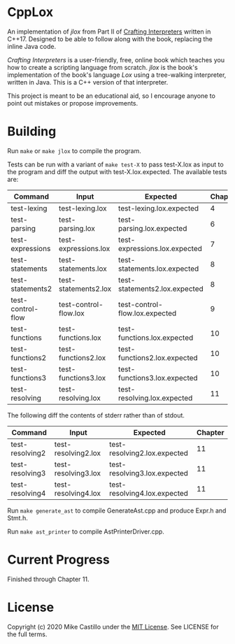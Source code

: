 # CppLox

An implementation of *jlox* from Part II of [Crafting Interpreters](https://www.craftinginterpreters.com/) written in C++17. Designed to be able to follow along with the book, replacing the inline Java code.

*Crafting Interpreters* is a user-friendly, free, online book which teaches you how to create a scripting language from scratch. *jlox* is the book's implementation of the book's language *Lox* using a tree-walking interpreter, written in Java. This is a C++ version of that interpreter.

This project is meant to be an educational aid, so I encourage anyone to point out mistakes or propose improvements.


# Building

Run `make` or `make jlox` to compile the program.

Tests can be run with a variant of `make test-X` to pass test-X.lox as input to the program and diff the output with test-X.lox.expected. The available tests are:

| Command           | Input                 | Expected                       | Chapter |
| ----------------- | --------------------- | ------------------------------ | ------- |
| test-lexing       | test-lexing.lox       | test-lexing.lox.expected       | 4       |
| test-parsing      | test-parsing.lox      | test-parsing.lox.expected      | 6       |
| test-expressions  | test-expressions.lox  | test-expressions.lox.expected  | 7       |
| test-statements   | test-statements.lox   | test-statements.lox.expected   | 8       |
| test-statements2  | test-statements2.lox  | test-statements2.lox.expected  | 8       |
| test-control-flow | test-control-flow.lox | test-control-flow.lox.expected | 9       |
| test-functions    | test-functions.lox    | test-functions.lox.expected    | 10      |
| test-functions2   | test-functions2.lox   | test-functions2.lox.expected   | 10      |
| test-functions3   | test-functions3.lox   | test-functions3.lox.expected   | 10      |
| test-resolving    | test-resolving.lox    | test-resolving.lox.expected    | 11      |

The following diff the contents of stderr rather than of stdout.

| Command           | Input                 | Expected                       | Chapter |
| ----------------- | --------------------- | ------------------------------ | ------- |
| test-resolving2   | test-resolving2.lox   | test-resolving2.lox.expected   | 11      |
| test-resolving3   | test-resolving3.lox   | test-resolving3.lox.expected   | 11      |
| test-resolving4   | test-resolving4.lox   | test-resolving4.lox.expected   | 11      |

Run `make generate_ast` to compile GenerateAst.cpp and produce Expr.h and Stmt.h.

Run `make ast_printer` to compile AstPrinterDriver.cpp.


# Current Progress

Finished through Chapter 11.


# License

Copyright (c) 2020 Mike Castillo under the [MIT License](https://choosealicense.com/licenses/mit/). See LICENSE for the full terms.
